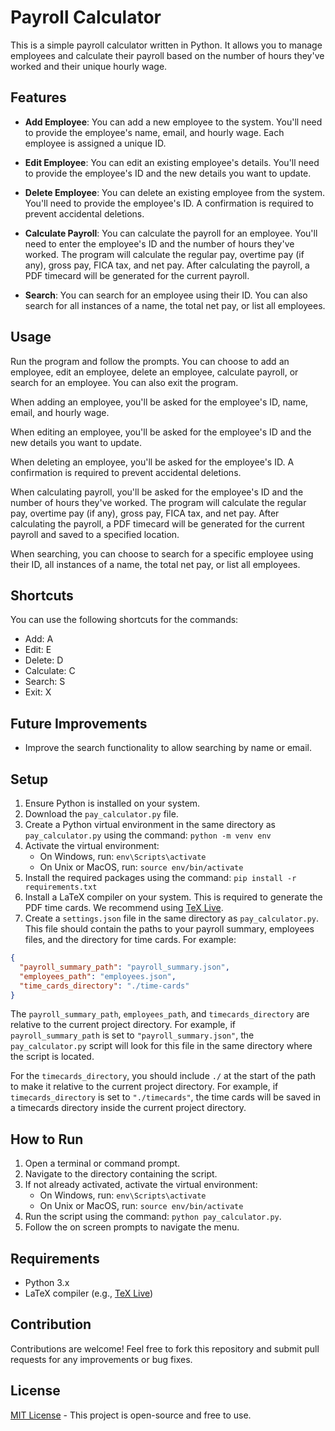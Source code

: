 # Payroll Calculator

This is a simple payroll calculator written in Python. It allows you to manage employees and calculate their payroll based on the number of hours they've worked and their unique hourly wage.

## Features

- **Add Employee**: You can add a new employee to the system. You'll need to provide the employee's name, email, and hourly wage. Each employee is assigned a unique ID.

- **Edit Employee**: You can edit an existing employee's details. You'll need to provide the employee's ID and the new details you want to update.

- **Delete Employee**: You can delete an existing employee from the system. You'll need to provide the employee's ID. A confirmation is required to prevent accidental deletions.

- **Calculate Payroll**: You can calculate the payroll for an employee. You'll need to enter the employee's ID and the number of hours they've worked. The program will calculate the regular pay, overtime pay (if any), gross pay, FICA tax, and net pay. After calculating the payroll, a PDF timecard will be generated for the current payroll.

- **Search**: You can search for an employee using their ID. You can also search for all instances of a name, the total net pay, or list all employees.

## Usage

Run the program and follow the prompts. You can choose to add an employee, edit an employee, delete an employee, calculate payroll, or search for an employee. You can also exit the program.

When adding an employee, you'll be asked for the employee's ID, name, email, and hourly wage.

When editing an employee, you'll be asked for the employee's ID and the new details you want to update.

When deleting an employee, you'll be asked for the employee's ID. A confirmation is required to prevent accidental deletions.

When calculating payroll, you'll be asked for the employee's ID and the number of hours they've worked. The program will calculate the regular pay, overtime pay (if any), gross pay, FICA tax, and net pay. After calculating the payroll, a PDF timecard will be generated for the current payroll and saved to a specified location.

When searching, you can choose to search for a specific employee using their ID, all instances of a name, the total net pay, or list all employees.

## Shortcuts

You can use the following shortcuts for the commands:

- Add: A
- Edit: E
- Delete: D
- Calculate: C
- Search: S
- Exit: X

## Future Improvements

- Improve the search functionality to allow searching by name or email.

## Setup

1. Ensure Python is installed on your system.
2. Download the `pay_calculator.py` file.
3. Create a Python virtual environment in the same directory as `pay_calculator.py` using the command: `python -m venv env`
4. Activate the virtual environment:
   - On Windows, run: `env\Scripts\activate`
   - On Unix or MacOS, run: `source env/bin/activate`
5. Install the required packages using the command: `pip install -r requirements.txt`
6. Install a LaTeX compiler on your system. This is required to generate the PDF time cards. We recommend using [TeX Live](https://www.tug.org/texlive/).
7. Create a `settings.json` file in the same directory as `pay_calculator.py`. This file should contain the paths to your payroll summary, employees files, and the directory for time cards. For example:

```json
{
  "payroll_summary_path": "payroll_summary.json",
  "employees_path": "employees.json",
  "time_cards_directory": "./time-cards"
}
```

The `payroll_summary_path`, `employees_path`, and `timecards_directory` are relative to the current project directory. For example, if `payroll_summary_path` is set to `"payroll_summary.json"`, the `pay_calculator.py` script will look for this file in the same directory where the script is located.

For the `timecards_directory`, you should include `./` at the start of the path to make it relative to the current project directory. For example, if `timecards_directory` is set to `"./timecards"`, the time cards will be saved in a timecards directory inside the current project directory.

## How to Run

1. Open a terminal or command prompt.
2. Navigate to the directory containing the script.
3. If not already activated, activate the virtual environment:
   - On Windows, run: `env\Scripts\activate`
   - On Unix or MacOS, run: `source env/bin/activate`
4. Run the script using the command: `python pay_calculator.py`.
5. Follow the on screen prompts to navigate the menu.

## Requirements

- Python 3.x
- LaTeX compiler (e.g., [TeX Live](https://www.tug.org/texlive/))

## Contribution

Contributions are welcome! Feel free to fork this repository and submit pull requests for any improvements or bug fixes.

## License

[MIT License](https://opensource.org/licenses/MIT) - This project is open-source and free to use.
